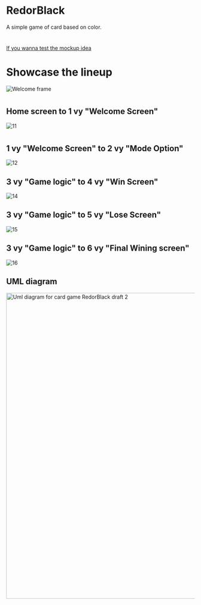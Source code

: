 # RedorBlack
A  simple game of card based on color.
#
[If you wanna test the mockup idea](https://www.figma.com/proto/2bcTC0vegmLBT223HFQKmo/Welcome-frame?node-id=14-46&node-type=canvas&t=z0sggPfgS7WEsiy0-1&scaling=scale-down&content-scaling=fixed&page-id=0%3A1&starting-point-node-id=14%3A46)

# Showcase the lineup

![Welcome frame](https://github.com/user-attachments/assets/1ab40cec-b688-414b-8d02-34d7693a2265)

#

## Home screen to 1 vy  "Welcome Screen"

![11](https://github.com/user-attachments/assets/6122c0a7-2047-4463-b18f-78bbb1ea8d98)

#

## 1 vy "Welcome Screen" to 2 vy "Mode Option"

![12](https://github.com/user-attachments/assets/88a67fa0-f3db-4651-873f-51e6b0a9ae99)

## 3 vy "Game logic" to 4 vy "Win Screen"

![14](https://github.com/user-attachments/assets/5e6b9676-e24a-4dc6-94e3-910cfb644705)

##

## 3 vy "Game logic" to 5 vy "Lose Screen"

![15](https://github.com/user-attachments/assets/3528acba-f3f7-417b-8c6b-d5efbcac60df)

## 3 vy "Game logic" to 6 vy "Final Wining screen"
![16](https://github.com/user-attachments/assets/5a6f74eb-e04b-4bf5-9a75-1e9fe4d6d748)

## 

## UML diagram

<img width="816" alt="Uml diagram for card game RedorBlack draft 2" src="https://github.com/user-attachments/assets/b66b2b60-918c-498b-bfea-e2e5e073f781">

##







